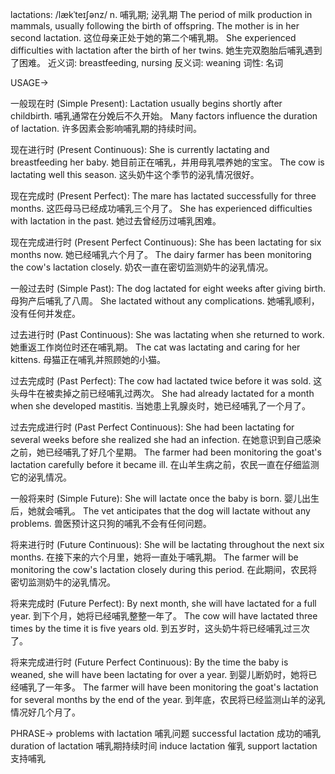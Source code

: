 lactations: /lækˈteɪʃənz/
n.
哺乳期; 泌乳期
The period of milk production in mammals, usually following the birth of offspring.
The mother is in her second lactation.  这位母亲正处于她的第二个哺乳期。
She experienced difficulties with lactation after the birth of her twins. 她生完双胞胎后哺乳遇到了困难。
近义词: breastfeeding, nursing
反义词:  weaning
词性: 名词


USAGE->

一般现在时 (Simple Present):
Lactation usually begins shortly after childbirth.  哺乳通常在分娩后不久开始。
Many factors influence the duration of lactation. 许多因素会影响哺乳期的持续时间。


现在进行时 (Present Continuous):
She is currently lactating and breastfeeding her baby. 她目前正在哺乳，并用母乳喂养她的宝宝。
The cow is lactating well this season.  这头奶牛这个季节的泌乳情况很好。


现在完成时 (Present Perfect):
The mare has lactated successfully for three months. 这匹母马已经成功哺乳三个月了。
She has experienced difficulties with lactation in the past. 她过去曾经历过哺乳困难。


现在完成进行时 (Present Perfect Continuous):
She has been lactating for six months now. 她已经哺乳六个月了。
The dairy farmer has been monitoring the cow's lactation closely. 奶农一直在密切监测奶牛的泌乳情况。


一般过去时 (Simple Past):
The dog lactated for eight weeks after giving birth. 母狗产后哺乳了八周。
She lactated without any complications. 她哺乳顺利，没有任何并发症。


过去进行时 (Past Continuous):
She was lactating when she returned to work. 她重返工作岗位时还在哺乳期。
The cat was lactating and caring for her kittens. 母猫正在哺乳并照顾她的小猫。


过去完成时 (Past Perfect):
The cow had lactated twice before it was sold. 这头母牛在被卖掉之前已经哺乳过两次。
She had already lactated for a month when she developed mastitis.  当她患上乳腺炎时，她已经哺乳了一个月了。


过去完成进行时 (Past Perfect Continuous):
She had been lactating for several weeks before she realized she had an infection.  在她意识到自己感染之前，她已经哺乳了好几个星期。
The farmer had been monitoring the goat's lactation carefully before it became ill.  在山羊生病之前，农民一直在仔细监测它的泌乳情况。


一般将来时 (Simple Future):
She will lactate once the baby is born.  婴儿出生后，她就会哺乳。
The vet anticipates that the dog will lactate without any problems. 兽医预计这只狗的哺乳不会有任何问题。


将来进行时 (Future Continuous):
She will be lactating throughout the next six months.  在接下来的六个月里，她将一直处于哺乳期。
The farmer will be monitoring the cow's lactation closely during this period. 在此期间，农民将密切监测奶牛的泌乳情况。


将来完成时 (Future Perfect):
By next month, she will have lactated for a full year. 到下个月，她将已经哺乳整整一年了。
The cow will have lactated three times by the time it is five years old. 到五岁时，这头奶牛将已经哺乳过三次了。


将来完成进行时 (Future Perfect Continuous):
By the time the baby is weaned, she will have been lactating for over a year. 到婴儿断奶时，她将已经哺乳了一年多。
The farmer will have been monitoring the goat's lactation for several months by the end of the year. 到年底，农民将已经监测山羊的泌乳情况好几个月了。


PHRASE->
problems with lactation  哺乳问题
successful lactation  成功的哺乳
duration of lactation  哺乳期持续时间
induce lactation 催乳
support lactation  支持哺乳
